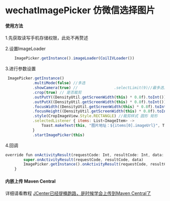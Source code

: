 # wechatImagePicker 仿微信选择图片

#### 使用方法

1.先获取读写手机存储权限，此处不再赘述

2.设置ImageLoader
```js
    ImagePicker.getInstance().imageLoader(CoilIVLoader())
```
3.进行参数设置
```js
 ImagePicker.getInstance()
            .multiMode(false) //多选
            .showCamera(true) //                .selectLimit(9)//最多选几张
            .crop(true) // 是否裁剪
            .outPutY((DensityUtil.getScreenWidth(this) * 0.8f).toInt()) // 裁剪图片宽
            .outPutX((DensityUtil.getScreenWidth(this) * 0.8f).toInt()) // 裁剪图片高
            .focusWidth((DensityUtil.getScreenWidth(this) * 0.8f).toInt()) //裁剪框 宽
            .focusHeight((DensityUtil.getScreenWidth(this) * 0.8f).toInt()) // 裁剪框 高
            .style(CropImageView.Style.RECTANGLE) //裁剪样式 圆形 矩形
            .selectedListener { items: List<ImageItem> ->
                Toast.makeText(this, "图片地址：${items[0].imageUrl}", Toast.LENGTH_SHORT).show()
            }
            .startImagePicker(this)
```
4.回调
```js
override fun onActivityResult(requestCode: Int, resultCode: Int, data: Intent?) {
        super.onActivityResult(requestCode, resultCode, data)
        ImagePicker.getInstance().onActivityResult(requestCode, resultCode, data)
    }
```

#### 内嵌上传 Maven Central
详细请看教程
[JCenter已经提桶跑路，是时候学会上传到Maven Central了](https://mp.weixin.qq.com/s/CrfYc1KsugJKPy_0rDZ49Q)
